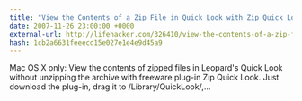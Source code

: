 ```yaml
---
title: "View the Contents of a Zip File in Quick Look with Zip Quick Look"
date: 2007-11-26 23:00:00 +0000
external-url: http://lifehacker.com/326410/view-the-contents-of-a-zip-file-in-quick-look-with-zip-quick-look
hash: 1cb2a6631feeecd15e027e1e4e9d45a9
---
```


Mac OS X only: View the contents of zipped files in Leopard's Quick Look without unzipping the archive with freeware plug-in Zip Quick Look. Just download the plug-in, drag it to /Library/QuickLook/,...
